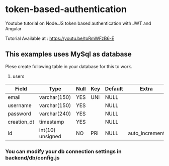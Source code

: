 # token-based-authentication
Youtube tutorial on Node.JS token based authentication with JWT and Angular

Tutorial Available at : https://youtu.be/toRmWFzB6-E

## This examples uses MySql as database

Plese create following table in your database for this to work.

1) users


| Field       | Type             | Null | Key | Default | Extra          |
|-------------|------------------|------|-----|---------|----------------|
| email       | varchar(150)     | YES  | UNI | NULL    |                |
| username    | varchar(150)     | YES  |     | NULL    |                |
| password    | varchar(240)     | YES  |     | NULL    |                |
| creation_dt | timestamp        | YES  |     | NULL    |                |
| id          | int(10) unsigned | NO   | PRI | NULL    | auto_increment |


### You can modify your db connection settings in backend/db/config.js